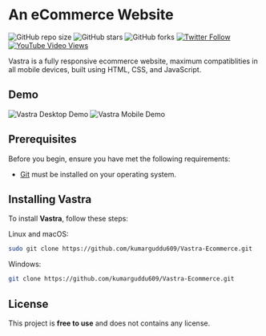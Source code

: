 # An eCommerce Website

![GitHub repo size](https://img.shields.io/github/repo-size/codewithsadee/Vastra-ecommerce-website)
![GitHub stars](https://img.shields.io/github/stars/codewithsadee/Vastra-ecommerce-website?style=social)
![GitHub forks](https://img.shields.io/github/forks/codewithsadee/Vastra-ecommerce-website?style=social)
[![Twitter Follow](https://img.shields.io/twitter/follow/codewithsadee_?style=social)](https://twitter.com/intent/follow?screen_name=codewithsadee_)
[![YouTube Video Views](https://img.shields.io/youtube/views/3l8Lob4ysI0?style=social)](https://youtu.be/3l8Lob4ysI0)

Vastra is a fully responsive ecommerce website, maximum compatiblities in all mobile devices, built using HTML, CSS, and JavaScript.

## Demo

![Vastra Desktop Demo](./website-demo-image/desktop.png "Desktop Demo")
![Vastra Mobile Demo](./website-demo-image/mobile.png "Mobile Demo")

## Prerequisites

Before you begin, ensure you have met the following requirements:

- [Git](https://git-scm.com/downloads "Download Git") must be installed on your operating system.

## Installing Vastra

To install **Vastra**, follow these steps:

Linux and macOS:

```bash
sudo git clone https://github.com/kumarguddu609/Vastra-Ecommerce.git
```

Windows:

```bash
git clone https://github.com/kumarguddu609/Vastra-Ecommerce.git
```

## License

This project is **free to use** and does not contains any license.
